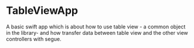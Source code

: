 # TableViewApp

A basic swift app which is about how to use table view - a common object in the library- and how transfer data between table view and the other view controllers with segue.
